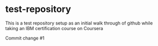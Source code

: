 # test-repository
This is a test repository setup as an initial walk through of github while taking an IBM certification course on Coursera

Commit change #1
